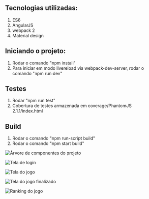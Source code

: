 
## Tecnologias utilizadas:
1. ES6
2. AngularJS
3. webpack 2
5. Material design

## Iniciando o projeto:
1. Rodar o comando "npm install"
2. Para iniciar em modo livereload via webpack-dev-server, rodar o comando "npm run dev"

## Testes
1. Rodar "npm run test"
3. Cobertura de testes armazenada em coverage/PhantomJS 2.1.1/index.html

## Build
1. Rodar o comando "npm run-script build"
2. Rodar o comando "npm start build"

![Árvore de componentes do projeto](https://res.cloudinary.com/dfo6ivpvh/image/upload/v1559474480/memory-game/component-tree_cwyd5q.png)

![Tela de login](https://res.cloudinary.com/dfo6ivpvh/image/upload/v1559477142/memory-game/login-screen_sqx87a.png)

![Tela do jogo](https://res.cloudinary.com/dfo6ivpvh/image/upload/v1559477143/memory-game/game-screen_vgk9vt.png)

![Tela do jogo finalizado](https://res.cloudinary.com/dfo6ivpvh/image/upload/v1559477143/memory-game/game-completo-screen_le0kor.png)

![Ranking do jogo](https://res.cloudinary.com/dfo6ivpvh/image/upload/v1559477143/memory-game/ranking-screen_sbzefi.png)





